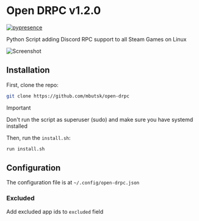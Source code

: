 # Open DRPC v1.2.0

[![pypresence](https://img.shields.io/badge/using-pypresence-00bb88.svg?style=for-the-badge&logo=discord&logoWidth=20)](https://github.com/qwertyquerty/pypresence)

Python Script adding Discord RPC support to all Steam Games on Linux

![Screenshot](https://github.com/user-attachments/assets/2caece22-8669-40e6-a92f-6a53a2b6f63f)

## Installation

First, clone the repo:

```bash
git clone https://github.com/mbutsk/open-drpc
```

> [!IMPORTANT]
> Don't run the script as superuser (sudo) and make sure you have systemd installed

Then, run the `install.sh`:

```bash
run install.sh
```

## Configuration

The configuration file is at `~/.config/open-drpc.json`

### Excluded

Add excluded app ids to `excluded` field
